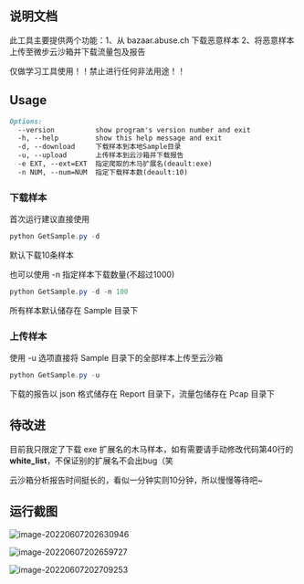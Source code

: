 ## 说明文档

此工具主要提供两个功能：1、从 bazaar.abuse.ch 下载恶意样本 2、将恶意样本上传至微步云沙箱并下载流量包及报告

仅做学习工具使用！！禁止进行任何非法用途！！

## Usage

```markdown
Options:
  --version          show program's version number and exit
  -h, --help         show this help message and exit
  -d, --download     下载样本到本地Sample目录
  -u, --upload       上传样本到云沙箱并下载报告
  -e EXT, --ext=EXT  指定爬取的木马扩展名(deault:exe)
  -n NUM, --num=NUM  指定下载样本数(deault:10)
```

### 下载样本

首次运行建议直接使用

```powershell
python GetSample.py -d 
```

默认下载10条样本

也可以使用 -n 指定样本下载数量(不超过1000)

```powershell
python GetSample.py -d -n 100
```

所有样本默认储存在 Sample 目录下

### 上传样本

使用 -u 选项直接将 Sample 目录下的全部样本上传至云沙箱

```powershell
python GetSample.py -u
```

下载的报告以 json 格式储存在 Report 目录下，流量包储存在 Pcap 目录下

## 待改进

目前我只限定了下载 exe 扩展名的木马样本，如有需要请手动修改代码第40行的 **white_list**，不保证别的扩展名不会出bug（笑

云沙箱分析报告时间挺长的，看似一分钟实则10分钟，所以慢慢等待吧~

## 运行截图

![image-20220607202630946](image/readme/image-20220607202630946.png)

![image-20220607202659727](image/readme/image-20220607202659727.png)

![image-20220607202709253](image/readme/image-20220607202709253.png)



